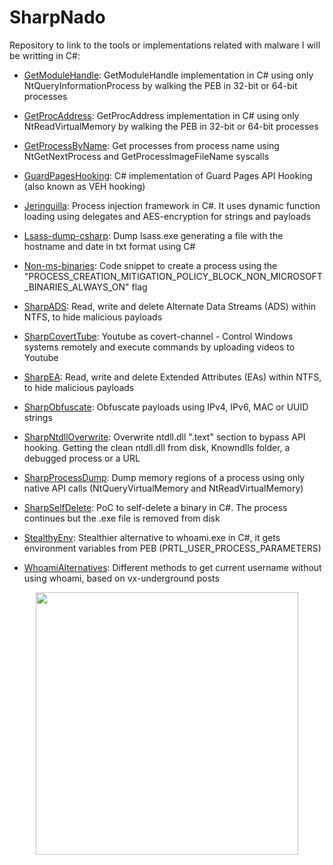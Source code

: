 # SharpNado

Repository to link to the tools or implementations related with malware I will be writting in C#:

- [GetModuleHandle](https://github.com/ricardojoserf/GetModuleHandle): GetModuleHandle implementation in C# using only NtQueryInformationProcess by walking the PEB in 32-bit or 64-bit processes

- [GetProcAddress](https://github.com/ricardojoserf/GetProcAddress): GetProcAddress implementation in C# using only NtReadVirtualMemory by walking the PEB in 32-bit or 64-bit processes

- [GetProcessByName](https://github.com/ricardojoserf/GetProcessByName): Get processes from process name using NtGetNextProcess and GetProcessImageFileName syscalls

- [GuardPagesHooking](https://github.com/ricardojoserf/GuardPagesHooking): C# implementation of Guard Pages API Hooking (also known as VEH hooking)

- [Jeringuilla](https://github.com/ricardojoserf/jeringuilla): Process injection framework in C#. It uses dynamic function loading using delegates and AES-encryption for strings and payloads

- [Lsass-dump-csharp](https://github.com/ricardojoserf/lsass-dumper-csharp): Dump lsass.exe generating a file with the hostname and date in txt format using C#

- [Non-ms-binaries](https://github.com/ricardojoserf/non-ms-binaries): Code snippet to create a process using the "PROCESS_CREATION_MITIGATION_POLICY_BLOCK_NON_MICROSOFT_BINARIES_ALWAYS_ON" flag

- [SharpADS](https://github.com/ricardojoserf/SharpADS): Read, write and delete Alternate Data Streams (ADS) within NTFS, to hide malicious payloads

- [SharpCovertTube](https://github.com/ricardojoserf/SharpCovertTube): Youtube as covert-channel - Control Windows systems remotely and execute commands by uploading videos to Youtube

- [SharpEA](https://github.com/ricardojoserf/SharpEA): Read, write and delete Extended Attributes (EAs) within NTFS, to hide malicious payloads

- [SharpObfuscate](https://github.com/ricardojoserf/SharpObfuscate): Obfuscate payloads using IPv4, IPv6, MAC or UUID strings

- [SharpNtdllOverwrite](https://github.com/ricardojoserf/SharpNtdllOverwrite): Overwrite ntdll.dll ".text" section to bypass API hooking. Getting the clean ntdll.dll from disk, Knowndlls folder, a debugged process or a URL

- [SharpProcessDump](https://github.com/ricardojoserf/SharpProcessDump): Dump memory regions of a process using only native API calls (NtQueryVirtualMemory and NtReadVirtualMemory)

- [SharpSelfDelete](https://github.com/ricardojoserf/Sharpselfdelete): PoC to self-delete a binary in C#. The process continues but the .exe file is removed from disk

- [StealthyEnv](https://github.com/ricardojoserf/StealthyEnv): Stealthier alternative to whoami.exe in C#, it gets environment variables from PEB (PRTL_USER_PROCESS_PARAMETERS)

- [WhoamiAlternatives](https://github.com/ricardojoserf/WhoamiAlternatives): Different methods to get current username without using whoami, based on vx-underground posts


<p align="center">
  <img width="420" src="https://raw.githubusercontent.com/ricardojoserf/ricardojoserf.github.io/master/images/sharpnado/test2.drawio.png">
</p>
